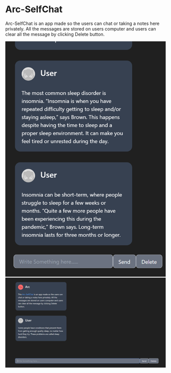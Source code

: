 <h1>Arc-SelfChat</h1>

Arc-SelfChat is an app made so the users can chat or taking a notes here privately. All the messages are stored on users computer and users can clear all the message by clicking Delete button.

<img src="src/assets/ex1.png" />

<br />

<img src="src/assets/ex2.png" />

